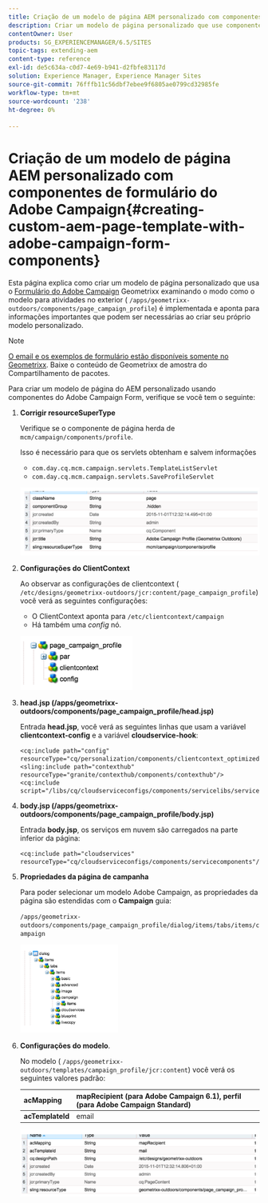 ```yaml
---
title: Criação de um modelo de página AEM personalizado com componentes de formulário do Adobe Campaign
description: Criar um modelo de página personalizado que use componentes do Adobe Campaign Form
contentOwner: User
products: SG_EXPERIENCEMANAGER/6.5/SITES
topic-tags: extending-aem
content-type: reference
exl-id: de5c634a-c0d7-4e69-b941-d2fbfe83117d
solution: Experience Manager, Experience Manager Sites
source-git-commit: 76fffb11c56dbf7ebee9f6805ae0799cd32985fe
workflow-type: tm+mt
source-wordcount: '238'
ht-degree: 0%

---
```


# Criação de um modelo de página AEM personalizado com componentes de formulário do Adobe Campaign{#creating-custom-aem-page-template-with-adobe-campaign-form-components}

Esta página explica como criar um modelo de página personalizado que usa o [Formulário do Adobe Campaign](/help/sites-authoring/adobe-campaign-components.md) Geometrixx examinando o modo como o modelo para atividades no exterior ( `/apps/geometrixx-outdoors/components/page_campaign_profile`) é implementada e aponta para informações importantes que podem ser necessárias ao criar seu próprio modelo personalizado.

>[!NOTE]
>
>[O email e os exemplos de formulário estão disponíveis somente no Geometrixx](/help/sites-developing/we-retail.md). Baixe o conteúdo de Geometrixx de amostra do Compartilhamento de pacotes.

Para criar um modelo de página do AEM personalizado usando componentes do Adobe Campaign Form, verifique se você tem o seguinte:

1. **Corrigir resourceSuperType**

   Verifique se o componente de página herda de `mcm/campaign/components/profile`.

   Isso é necessário para que os servlets obtenham e salvem informações

   * `com.day.cq.mcm.campaign.servlets.TemplateListServlet`
   * `com.day.cq.mcm.campaign.servlets.SaveProfileServlet`

   ![chlimage_1-201](assets/chlimage_1-201.png)

1. **Configurações do ClientContext**

   Ao observar as configurações de clientcontext ( `/etc/designs/geometrixx-outdoors/jcr:content/page_campaign_profile`) você verá as seguintes configurações:

   * O ClientContext aponta para `/etc/clientcontext/campaign`
   * Há também uma *config* nó.

   ![chlimage_1-202](assets/chlimage_1-202.png)

1. **head.jsp (/apps/geometrixx-outdoors/components/page_campaign_profile/head.jsp)**

   Entrada **head.jsp**, você verá as seguintes linhas que usam a variável **clientcontext-config** e a variável **cloudservice-hook**:

   ```
   <cq:include path="config" resourceType="cq/personalization/components/clientcontext_optimized/config"/>
   <sling:include path="contexthub" resourceType="granite/contexthub/components/contexthub"/>
   <cq:include script="/libs/cq/cloudserviceconfigs/components/servicelibs/servicelibs.jsp"/>
   ```

1. **body.jsp (/apps/geometrixx-outdoors/components/page_campaign_profile/body.jsp)**

   Entrada **body.jsp**, os serviços em nuvem são carregados na parte inferior da página:

   ```
   <cq:include path="cloudservices" resourceType="cq/cloudserviceconfigs/components/servicecomponents"/>
   ```

1. **Propriedades da página de campanha**

   Para poder selecionar um modelo Adobe Campaign, as propriedades da página são estendidas com o **Campaign** guia:

   `/apps/geometrixx-outdoors/components/page_campaign_profile/dialog/items/tabs/items/campaign`

   ![chlimage_1-203](assets/chlimage_1-203.png)

1. **Configurações do modelo**.

   No modelo ( `/apps/geometrixx-outdoors/templates/campaign_profile/jcr:content`) você verá os seguintes valores padrão:

   | **acMapping** | mapRecipient (para Adobe Campaign 6.1), perfil (para Adobe Campaign Standard) |
   |---|---|
   | **acTemplateId** | email |

   ![chlimage_1-204](assets/chlimage_1-204.png)
